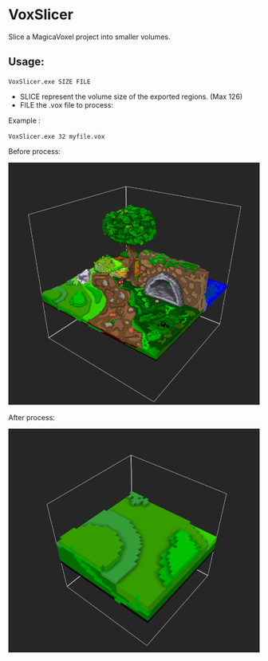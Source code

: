 # VoxSlicer
Slice a MagicaVoxel project into smaller volumes.

## Usage: 

`VoxSlicer.exe SIZE FILE`

- SLICE represent the volume size of the exported regions. (Max 126)
- FILE the .vox file to process: 

Example : 

`VoxSlicer.exe 32 myfile.vox`

Before process: 

![](img/img0.png)

After process: 

![](img/img1.png)
